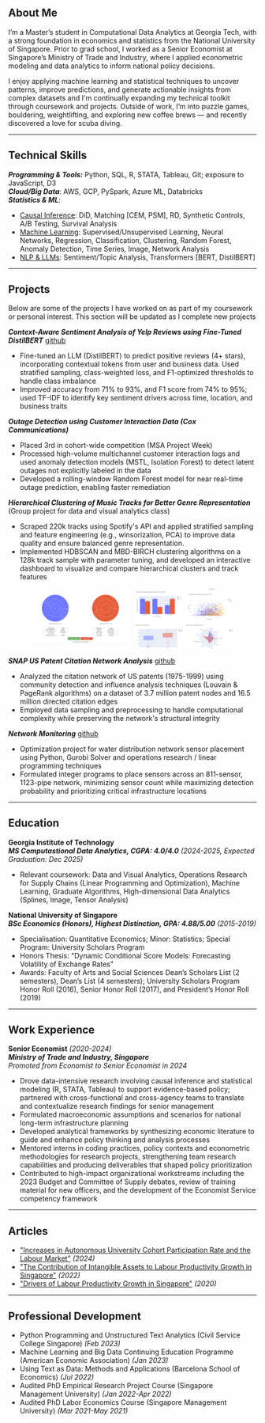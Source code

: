## About Me
I’m a Master’s student in Computational Data Analytics at Georgia Tech, with a strong foundation in economics and statistics from the National University of Singapore. Prior to grad school, I worked as a Senior Economist at Singapore’s Ministry of Trade and Industry, where I applied econometric modeling and data analytics to inform national policy decisions.

I enjoy applying machine learning and statistical techniques to uncover patterns, improve predictions, and generate actionable insights from complex datasets and I'm continually expanding my technical toolkit through coursework and projects. Outside of work, I’m into puzzle games, bouldering, weightlifting, and exploring new coffee brews — and recently discovered a love for scuba diving.

---

## Technical Skills
***Programming & Tools:*** Python, SQL, R, STATA, Tableau, Git; exposure to JavaScript, D3  
***Cloud/Big Data***: AWS, GCP, PySpark, Azure ML, Databricks   
***Statistics & ML***: 
- <u>Causal Inference</u>: DiD, Matching [CEM, PSM], RD, Synthetic Controls, A/B Testing, Survival Analysis
- <u>Machine Learning</u>: Supervised/Unsupervised Learning, Neural Networks, Regression, Classification, Clustering, Random Forest, Anomaly Detection, Time Series, Image, Network Analysis 
- <u>NLP & LLMs</u>: Sentiment/Topic Analysis, Transformers [BERT, DistilBERT]

---

## Projects
Below are some of the projects I have worked on as part of my coursework or personal interest. This section will be updated as I complete new projects      

***Context-Aware Sentiment Analysis of Yelp Reviews using Fine-Tuned DistilBERT*** [github](https://github.com/jesstingjh/contextual-sentiment-yelp)
- Fine-tuned an LLM (DistilBERT) to predict positive reviews (4+ stars), incorporating contextual tokens from user and business data. Used stratified sampling, class-weighted loss, and F1-optimized thresholds to handle class imbalance
- Improved accuracy from 71% to 93%, and F1 score from 74% to 95%; used TF-IDF to identify key sentiment drivers across time, location, and business traits

***Outage Detection using Customer Interaction Data (Cox Communications)*** 
- Placed 3rd in cohort-wide competition (MSA Project Week)
- Processed high-volume multichannel customer interaction logs and used anomaly detection models (MSTL, Isolation Forest) to detect latent outages not explicitly labeled in the data
- Developed a rolling-window Random Forest model for near real-time outage prediction, enabling faster remediation

***Hierarchical Clustering of Music Tracks for Better Genre Representation***      
(Group project for data and visual analytics class)
- Scraped 220k tracks using Spotify's API and applied stratified sampling and feature engineering (e.g., winsorization, PCA) to improve data quality and ensure balanced genre representation. 
- Implemented HDBSCAN and MBD-BIRCH clustering algorithms on a 128k track sample with parameter tuning, and developed an interactive dashboard to visualize and compare hierarchical clusters and track features
<div style="display: flex; justify-content: center; align-items: center; gap: 10px;">
    <img src="/assets/dva/dva_dashboard1.png" alt="Top Part" style="max-width: 100%; width: 200px;"/>
    <img src="/assets/dva/dva_dashboard2.png" alt="Bottom Part" style="max-width: 100%; width: 200px"/>
</div>      


***SNAP US Patent Citation Network Analysis*** [github](https://github.com/jesstingjh/patent-citation-network)
- Analyzed the citation network of US patents (1975-1999) using community detection and influence analysis techniques (Louvain & PageRank algorithms) on a dataset of 3.7 million patent nodes and 16.5 million directed citation edges
- Employed data sampling and preprocessing to handle computational complexity while preserving the network's structural integrity

***Network Monitoring*** [github](https://github.com/jesstingjh/network-monitoring)     
- Optimization project for water distribution network sensor placement using Python, Gurobi Solver and operations research / linear programming techniques 
- Formulated integer programs to place sensors across an 811-sensor, 1123-pipe network, minimizing sensor count while maximizing detection probability and prioritizing critical infrastructure locations 

---

## Education
**Georgia Institute of Technology**   
***MS Computastional Data Analytics, CGPA: 4.0/4.0*** *(2024-2025, Expected Graduation: Dec 2025)*  
- Relevant coursework: Data and Visual Analytics, Operations Research for Supply Chains (Linear Programming and Optimization), Machine Learning, Graduate Algorithms, High-dimensional Data Analytics (Splines, Image, Tensor Analysis) 

**National University of Singapore**  
***BSc Economics (Honors), Highest Distinction, GPA: 4.88/5.00*** *(2015-2019)*   
- Specialisation: Quantitative Economics; Minor: Statistics; Special Program: University Scholars Program 
- Honors Thesis: "Dynamic Conditional Score Models: Forecasting Volatility of Exchange Rates"  
- Awards:  Faculty of Arts and Social Sciences Dean’s Scholars List (2 semesters), Dean’s List (4 semesters); University Scholars Program Honor Roll (2016), Senior Honor Roll (2017), and President’s Honor Roll (2019)   

---

## Work Experience
**Senior Economist** *(2020-2024)*    
***Ministry of Trade and Industry, Singapore***          
*Promoted from Economist to Senior Economist in 2024*    
- Drove data-intensive research involving causal inference and statistical modeling (R, STATA, Tableau) to support evidence-based policy; partnered with cross-functional and cross-agency teams to translate and contextualize research findings for senior management
- Formulated macroeconomic assumptions and scenarios for national long-term infrastructure planning
- Developed analytical frameworks by synthesizing economic literature to guide and enhance policy thinking and analysis processes
- Mentored interns in coding practices, policy contexts and econometric methodologies for research projects, strengthening team research capabilities and producing deliverables that shaped policy prioritization
- Contributed to high-impact organizational workstreams including the 2023 Budget and Committee of Supply debates, review of training material for new officers, and the development of the Economist Service competency framework

---

## Articles
- ["Increases in Autonomous University Cohort Participation Rate and the Labour Market"](https://www.mti.gov.sg/-/media/MTI/Resources/Economic-Survey-of-Singapore/2024/Economic-Survey-of-Singapore-First-Quarter-2024/FA_1Q24.pdf) *(2024)*
- ["The Contribution of Intangible Assets to Labour Productivity Growth in Singapore"](https://www.mti.gov.sg/-/media/MTI/Resources/Economic-Survey-of-Singapore/2022/Economic-Survey-of-Singapore-First-Quarter-2022/FA2_1Q22.pdf) *(2022)*
- ["Drivers of Labour Productivity Growth in Singapore"](https://www.mti.gov.sg/-/media/MTI/Resources/Economic-Survey-of-Singapore/2020/Economic-Survey-of-Singapore-Third-Quarter-2020/FA_3Q20.pdf) *(2020)*

---

## Professional Development
- Python Programming and Unstructured Text Analytics (Civil Service College Singapore) *(Feb 2023)*
- Machine Learning and Big Data Continuing Education Programme (American Economic Association) *(Jan 2023)*
- Using Text as Data: Methods and Applications (Barcelona School of Economics) *(Jul 2022)*
- Audited PhD Empirical Research Project Course (Singapore Management University) *(Jan 2022-Apr 2022)*
- Audited PhD Labor Economics Course (Singapore Management University) *(Mar 2021-May 2021)*
